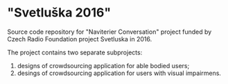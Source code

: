 # "Svetluška 2016"
Source code repository for "Naviterier Conversation" project funded by Czech Radio Foundation project Svetluska in 2016.

The project contains two separate subprojects: 
  1) designs of crowdsourcing application for able bodied users; 
  2) desings of crowdsourcing application for users with visual impairmens.
